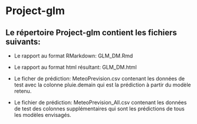 # Project-glm

Le répertoire Project-glm contient les fichiers suivants:
---------------------------------------------------------

- Le rapport au format RMarkdown: GLM_DM.Rmd

- Le rapport au format html résultant: GLM_DM.html

- Le ficher de prédiction: MeteoPrevision.csv contenant les données de test avec la colonne pluie.demain qui est la prédiction à partir du modèle retenu.

- Le fichier de prédiction: MeteoPrevision_All.csv contenant les données de test des colonnes supplémentaires qui sont les prédictions de tous les modèles envisagés.

